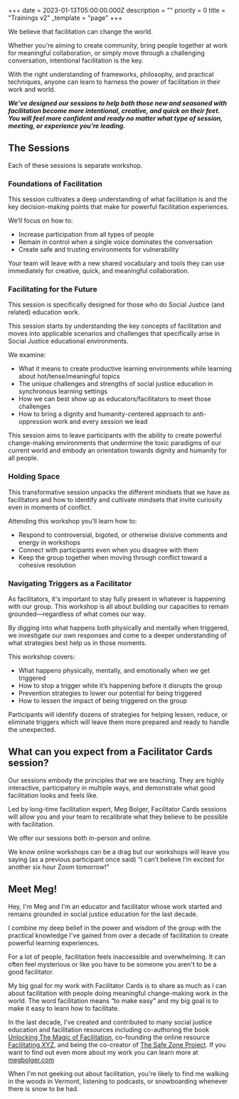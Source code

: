 +++
date = 2023-01-13T05:00:00.000Z
description = ""
priority = 0
title = "Trainings v2"
_template = "page"
+++

We believe that facilitation can change the world.

Whether you're aiming to create community, bring people together at work for meaningful collaboration, or simply move through a challenging conversation, intentional facilitation is the key.

With the right understanding of frameworks, philosophy, and practical techniques, anyone can learn to harness the power of facilitation in their work and world.

**_We’ve designed our sessions to help both those new and seasoned with facilitation become more intentional, creative, and quick on their feet. You will feel more confident and ready no matter what type of session, meeting, or experience you’re leading._**

## The Sessions

Each of these sessions is separate workshop. 

### Foundations of Facilitation

This session cultivates a deep understanding of what facilitation is and the key decision-making points that make for powerful facilitation experiences.

We’ll focus on how to:

* Increase participation from all types of people
* Remain in control when a single voice dominates the conversation
* Create safe and trusting environments for vulnerability

Your team will leave with a new shared vocabulary and tools they can use immediately for creative, quick, and meaningful collaboration.

### Facilitating for the Future

This session is specifically designed for those who do Social Justice (and related) education work.

This session starts by understanding the key concepts of facilitation and moves into applicable scenarios and challenges that specifically arise in Social Justice educational environments.

We examine:

* What it means to create productive learning environments while learning about hot/tense/meaningful topics
* The unique challenges and strengths of social justice education in synchronous learning settings
* How we can best show up as educators/facilitators to meet those challenges
* How to bring a dignity and humanity-centered approach to anti-oppression work and every session we lead

This session aims to leave participants with the ability to create powerful change-making environments that undermine the toxic paradigms of our current world and embody an orientation towards dignity and humanity for all people.

### Holding Space

This transformative session unpacks the different mindsets that we have as facilitators and how to identify and cultivate mindsets that invite curiosity even in moments of conflict.

Attending this workshop you’ll learn how to:

* Respond to controversial, bigoted, or otherwise divisive comments and energy in workshops
* Connect with participants even when you disagree with them
* Keep the group together when moving through conflict toward a cohesive resolution

### Navigating Triggers as a Facilitator

As facilitators, it's important to stay fully present in whatever is happening with our group. This workshop is all about building our capacities to remain grounded—regardless of what comes our way.

By digging into what happens both physically and mentally when triggered, we investigate our own responses and come to a deeper understanding of what strategies best help us in those moments.

This workshop covers:

* What happens physically, mentally, and emotionally when we get triggered
* How to stop a trigger while it’s happening before it disrupts the group
* Prevention strategies to lower our potential for being triggered
* How to lessen the impact of being triggered on the group

Participants will identify dozens of strategies for helping lessen, reduce, or eliminate triggers which will leave them more prepared and ready to handle the unexpected.

## What can you expect from a Facilitator Cards session?

Our sessions embody the principles that we are teaching. They are highly interactive, participatory in multiple ways, and demonstrate what good facilitation looks and feels like.

Led by long-time facilitation expert, Meg Bolger, Facilitator Cards sessions will allow you and your team to recalibrate what they believe to be possible with facilitation.

We offer our sessions both in-person and online.

We know online workshops can be a drag but our workshops will leave you saying (as a previous participant once said) “I can’t believe I’m excited for another six hour Zoom tomorrow!”

## Meet Meg!

Hey, I'm Meg and I'm an educator and facilitator whose work started and remains grounded in social justice education for the last decade.

I combine my deep belief in the power and wisdom of the group with the practical knowledge I've gained from over a decade of facilitation to create powerful learning experiences.

For a lot of people, facilitation feels inaccessible and overwhelming. It can often feel mysterious or like you have to be someone you aren't to be a good facilitator.

My big goal for my work with Facilitator Cards is to share as much as I can about facilitation with people doing meaningful change-making work in the world. The word facilitation means “to make easy” and my big goal is to make it easy to learn how to facilitate.

In the last decade, I've created and contributed to many social justice education and facilitation resources including co-authoring the book [Unlocking The Magic of Facilitation](http://facilitationmagic.com/), co-founding the online resource [Facilitating XYZ](http://facilitating.xyz/), and being the co-creator of [The Safe Zone Project](http://thesafezoneproject.com/). If you want to find out even more about my work you can learn more at [megbolger.com](http://megbolger.com/)

When I'm not geeking out about facilitation, you're likely to find me walking in the woods in Vermont, listening to podcasts, or snowboarding whenever there is snow to be had.
